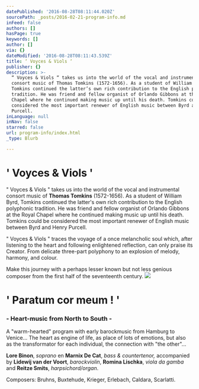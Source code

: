 ```yaml
---
datePublished: '2016-08-28T08:11:44.020Z'
sourcePath: _posts/2016-02-21-program-info.md
inFeed: false
authors: []
hasPage: true
keywords: []
author: []
via: {}
dateModified: '2016-08-28T08:11:43.539Z'
title: ‘ Voyces & Viols ‘
publisher: {}
description: >-
  “ Voyces & Viols “ takes us into the world of the vocal and instrumental
  consort music of Thomas Tomkins (1572-1656). As a student of William Byrd,
  Tomkins continued the latter’s own rich contribution to the English polyphonic
  tradition. He was friend and fellow organist of Orlando Gibbons at the Royal
  Chapel where he continued making music up until his death. Tomkins could be
  considered the most important renewer of English music between Byrd and Henry
  Purcell.
inLanguage: null
inNav: false
starred: false
url: program-info/index.html
_type: Blurb

---
```

# ' Voyces & Viols '

" Voyces & Viols " takes us into the world of the vocal and instrumental consort music of **Thomas Tomkins** (1572-1656). As a student of William Byrd, Tomkins continued the latter's own rich contribution to the English polyphonic tradition. He was friend and fellow organist of Orlando Gibbons at the Royal Chapel where he continued making music up until his death. Tomkins could be considered the most important renewer of English music between Byrd and Henry Purcell.

" Voyces & Viols " traces the voyage of a once melancholic soul which, after listening to the heart and following enlightened reflection, can only praise its Creator. From delicate three-part polyphony to an explosion of melody, harmony, and colour.

Make this journey with a perhaps lesser known but not less genious composer from the first half of the seventeenth century.
![](https://the-grid-user-content.s3-us-west-2.amazonaws.com/3ed956f5-dd58-4959-98df-f15bcd42af50.jpg)

# ' Paratum cor meum ! '

### - Heart-music from North to South -

A "warm-hearted" program with early barockmusic from Hamburg to Venice... The heart as engine of life, as place of lots of emotions, but also as the transformator for each individual, the connection with "the other"...

**Lore Binon**, _soprano_ en **Marnix De Cat**, _bass & countertenor,_ accompanied by **Lidewij van der Voort**, _barockviolin_, **Romina Lischka**, _viola da gamba_ and **Reitze Smits**, _harpsichord/organ_.

Composers: Bruhns, Buxtehude, Krieger, Erlebach, Caldara, Scarlatti.